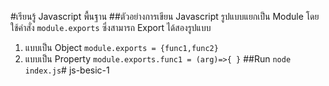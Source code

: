 #เรียนรู้ Javascript พื้นฐาน
##ตัวอย่างการเขียน Javascript รูปแบบแยกเป็น Module
โดยใช้คำสั่ง `module.exports` ซึ่งสามารถ Export ได้สองรูปแบบ
1. แบบเป็น Object
`module.exports = {func1,func2}`
2. แบบเป็น Property
`module.exports.func1 = (arg)=>{ }`
##Run
`node index.js`# js-besic-1
